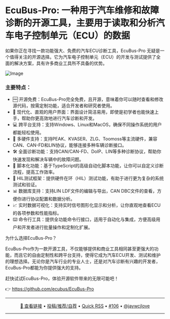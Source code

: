 EcuBus-Pro: 一种用于汽车维修和故障诊断的开源工具，主要用于读取和分析汽车电子控制单元（ECU）的数据
===

如果你正在寻找一款功能强大、免费的汽车ECU诊断工具，EcuBus-Pro 无疑是一个值得关注的开源选择。它为汽车电子控制单元（ECU）的开发与测试提供了全面的解决方案，具有许多商业工具所不具备的优势。

![Image](https://github.com/user-attachments/assets/5ece19f9-5c9a-4ac3-9b60-bdbc56482f79)

### 主要特点：

- 🆓 开源免费：EcuBus-Pro完全免费，且开源，意味着你可以随时查看和修改源代码，按需定制功能，适合开发者和研究者使用。
- 🚀 现代化、直观的用户界面：界面设计简洁易用，即使是初学者也能快速上手，帮助你更高效地进行汽车诊断和开发。
- 💻 跨平台支持：支持Windows、Linux和MacOS，确保不同操作系统的用户都能轻松使用。
- 🔌 多硬件支持：支持PEAK、KVASER、ZLG、Toomoss等主流硬件，兼容CAN、CAN-FD和LIN协议，能够连接多种车辆诊断接口。
- 🛠️ 全面诊断功能：支持CAN/CAN-FD、DoIP、LIN等多种诊断协议，帮助你快速发现和解决车辆中的故障问题。
- 📝 脚本化功能：基于TypeScript的高级自动化脚本功能，让你可以自定义诊断流程，提高工作效率。
- 🧪 HIL测试框架：提供硬件在环（HIL）测试功能，有助于进行更为复杂的系统测试和验证。
- 📊 数据库支持：支持LIN LDF文件的编辑与导出，CAN DBC文件的查看，方便你进行协议配置和数据分析。
- 📈 实时数据可视化：支持实时信号图形化显示和分析，让你直观地查看ECU的各项参数和性能指标。
- ⌨️ 命令行工具：提供全功能命令行接口，适用于自动化与集成，方便高级用户和开发者进行批量操作和定制化扩展。

为什么选择EcuBus-Pro？

EcuBus-Pro作为一款开源工具，不仅能够提供和商业工具相同甚至更强大的功能，而且它的自由定制性和跨平台支持，使得它成为汽车ECU开发、测试和维护的理想选择。无论你是汽车行业的专业人士，还是对汽车诊断有兴趣的开发者，EcuBus-Pro都能为你提供强大的支持。

赶快试试EcuBus-Pro，体验开源软件带来的无限可能吧！

👉 https://github.com/ecubus/EcuBus-Pro

---

<p align="center">
<a href="https://github.com/ecubus/EcuBus-Pro" target="_blank">🔗 查看链接</a> • 
<a href="https://github.com/jaywcjlove/quick-rss/issues/new/choose" target="_blank">投稿/推荐/自荐</a> • 
<a href="https://wangchujiang.com/quick-rss/feeds/index.html" target="_blank">Quick RSS</a> • 
<a href="https://github.com/jaywcjlove/quick-rss/issues/106" target="_blank">#106</a> • 
<a href="https://github.com/jaywcjlove" target="_blank">@jaywcjlove</a>
</p>

---
    